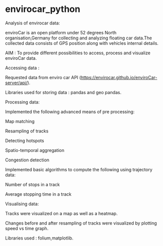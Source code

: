 # envirocar_python
Analysis of envirocar data:

enviroCar is an open platform under 52 degrees North organisation,Germany for collecting and analyzing floating car data.The collected data consists of GPS position along with vehicles internal details.

AIM : To provide different possibilities to access, process and visualize enviroCar data.

Accessing data :

Requested data from enviro car API (https://envirocar.github.io/enviroCar-server/api/).

Libraries used for storing data : pandas and geo pandas.


Processing data:

Implemented the following advanced means of pre processing:

Map matching

Resampling of tracks

Detecting hotspots

Spatio-temporal aggregation

Congestion detection

Implemented basic algorithms to compute the following using trajectory data:

Number of stops in a track

Average stopping time in a track


Visualising data:

Tracks were visualized on a map as well as a heatmap.

Changes before and after resampling of tracks were visualized by plotting speed vs time graph.

 Libraries used : folium,matplotlib.

